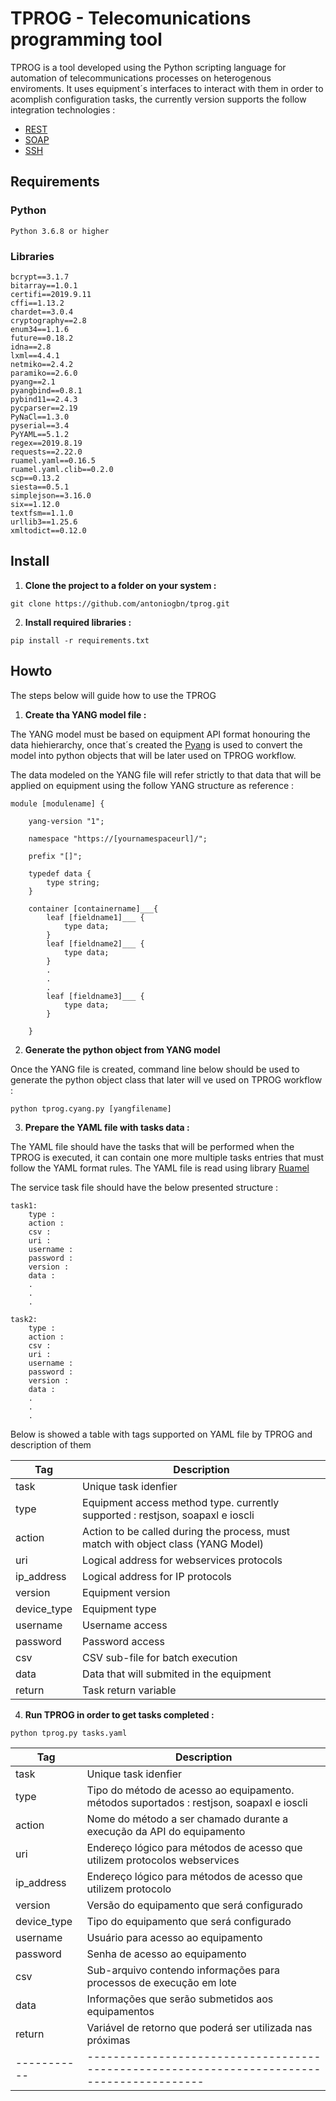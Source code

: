 # TPROG - Telecomunications programming tool

TPROG is a tool developed using the Python scripting language for automation of telecommunications processes on heterogenous enviroments. 
It uses equipment´s interfaces to interact with them in order to acomplish configuration tasks, the currently version supports the follow integration technologies :

* [REST](https://www.ics.uci.edu/~fielding/pubs/dissertation/rest_arch_style.htm)
* [SOAP](https://www.w3.org/TR/soap/) 
* [SSH](https://tools.ietf.org/html/rfc4253)


## Requirements

### Python
```
Python 3.6.8 or higher
```

### Libraries
```
bcrypt==3.1.7
bitarray==1.0.1
certifi==2019.9.11
cffi==1.13.2
chardet==3.0.4
cryptography==2.8
enum34==1.1.6
future==0.18.2
idna==2.8
lxml==4.4.1
netmiko==2.4.2
paramiko==2.6.0
pyang==2.1
pyangbind==0.8.1
pybind11==2.4.3
pycparser==2.19
PyNaCl==1.3.0
pyserial==3.4
PyYAML==5.1.2
regex==2019.8.19
requests==2.22.0
ruamel.yaml==0.16.5
ruamel.yaml.clib==0.2.0
scp==0.13.2
siesta==0.5.1
simplejson==3.16.0
six==1.12.0
textfsm==1.1.0
urllib3==1.25.6
xmltodict==0.12.0
```

## Install

1. **Clone the project to a folder on your system :**
```
git clone https://github.com/antoniogbn/tprog.git
```

2. **Install required libraries :**
```
pip install -r requirements.txt
```

## Howto

The steps below will guide how to use the TPROG 

1. **Create tha YANG model file :**

The YANG model must be based on equipment API format honouring the data hiehierarchy, once that´s created the [Pyang](https://github.com/mbj4668/pyang) is used to convert the model into python objects that will be later used on TPROG workflow.
 
The data modeled on the YANG file will refer strictly to that  data that will be applied on equipment using the follow YANG structure as reference :

```
module [modulename] {

    yang-version "1";

    namespace "https://[yournamespaceurl]/";

    prefix "[]";

    typedef data {
        type string;
    }
    
    container [containername]___{
        leaf [fieldname1]___ {
            type data;
        }
        leaf [fieldname2]___ {
            type data;
        }
        .
        .
        .
        leaf [fieldname3]___ {
            type data;
        }

    }
```

2. **Generate the python object from YANG model**

Once the YANG file is created,  command line below should be used to generate the python object class that later will ve used on TPROG workflow :

```
python tprog.cyang.py [yangfilename]
```



3. **Prepare the YAML file with tasks data :**

The YAML file should have the tasks that will be performed when the TPROG is executed, it can contain one more multiple tasks entries that must follow the YAML format rules. The YAML file is read using library [Ruamel](https://pypi.org/project/ruamel.yaml/)

The service task file should have the below presented structure :

```
task1:
    type : 
    action : 
    csv : 
    uri : 
    username : 
    password : 
    version : 
    data :
    .
    .
    .

task2:
    type : 
    action : 
    csv : 
    uri : 
    username : 
    password : 
    version : 
    data :
    .
    .
    .
```
Below is showed a table with tags supported on YAML file by TPROG and description of them


| Tag        | Description                                                                               |
|------------| ------------------------------------------------------------------------------------------|
|task        | Unique task idenfier                                                                      |
|type        | Equipment access method type. currently supported  : restjson, soapaxl e ioscli           |   
|action      | Action to be called during the process, must match with object class (YANG Model)         |
|uri         | Logical address for webservices protocols                                                 |               
|ip_address  | Logical address for IP protocols                                                          | 
|version     | Equipment version                                                                         |                                               
|device_type | Equipment type                                                                            |                                                   
|username    | Username access                                                                           |                                                       
|password    | Password access                                                                           |                                                           
|csv         | CSV sub-file for batch execution                                                          |                      
|data        | Data that will submited in the equipment                                                  |                                        
|return      | Task return variable                                                                      | 


4. **Run TPROG in order to get tasks completed :**


```
python tprog.py tasks.yaml
```



| Tag        | Description                                                                               |
| -----------| ------------------------------------------------------------------------------------------|
|task        | Unique task idenfier                                                               
|type        | Tipo do método de acesso ao equipamento. métodos suportados : restjson, soapaxl e ioscli 
|action      | Nome do método a ser chamado durante a execução da API do equipamento                    
|uri         | Endereço lógico para métodos de acesso que utilizem protocolos webservices               
|ip_address  | Endereço lógico para métodos de acesso que utilizem protocolo 
|version     | Versão do equipamento que será configurado                                               
|device_type | Tipo do equipamento  que será configurado                                                
|username    | Usuário para acesso ao equipamento                                                       
|password    | Senha de acesso ao equipamento                                                           
|csv         | Sub-arquivo contendo informações para processos de execução em lote                      
|data        | Informações que serão submetidos aos equipamentos                                        
|return      | Variável de retorno que poderá ser utilizada nas próximas 
| -----------| ------------------------------------------------------------------------------------------|
